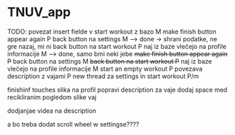 # TNUV_app


TODO:
povezat insert fielde v start workout z bazo M
make finish button appear again P
back button na settings M  --> done -> shrani podatke, ne gre nazaj, mi ni
back button na start workout P
naj iz baze vlečejo na profile informacije M  --> done, samo bmi neki jebe
~~make finish button appear again P~~
back button na settings M
~~back button na start workout P~~
naj iz baze vlečejo na profile informacije M
start an empty workout P
povezava description z vajami P
new thread za settings in start workout P/m





finishinf touches
slika na profil
popravi description za vaje
dodaj space med recikliranim pogledom
slike vaj

dodjanjae videa na description



a bo treba dodat scroll wheel w settingse????
